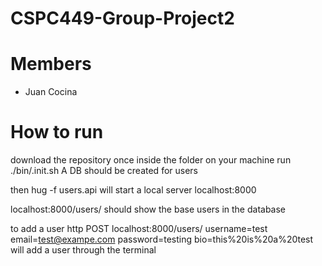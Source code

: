 # CSPC449-Group-Project2

# Members
- Juan Cocina

# How to run
download the repository
once inside the folder on your machine
run ./bin/.init.sh 
A DB should be created for users

then hug -f users.api will start a local server
localhost:8000

localhost:8000/users/ should show the base users
in the database

to add a user
http POST localhost:8000/users/ username=test email=test@exampe.com password=testing bio=this%20is%20a%20test
will add a user through the terminal